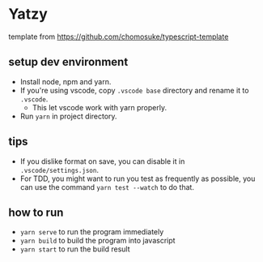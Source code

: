 # Yatzy
template from https://github.com/chomosuke/typescript-template

## setup dev environment
- Install node, npm and yarn.
- If you're using vscode, copy `.vscode base` directory and rename it to `.vscode`.
    - This let vscode work with yarn properly.
- Run `yarn` in project directory.

## tips
- If you dislike format on save, you can disable it in `.vscode/settings.json`.
- For TDD, you might want to run you test as frequently as possible, you can use the command `yarn test --watch` to do that.

## how to run
- `yarn serve` to run the program immediately
- `yarn build` to build the program into javascript
- `yarn start` to run the build result
